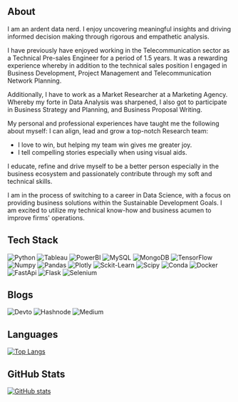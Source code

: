 ## About 
I am an ardent data nerd. I enjoy uncovering meaningful insights and driving informed decision making through rigorous and empathetic analysis.

I have previously have enjoyed working in the Telecommunication sector as a Technical Pre-sales Engineer for a period of 1.5 years. It was a rewarding experience whereby in addition to the technical sales position I engaged in Business Development, Project Management and Telecommunication Network Planning. 

Additionally, I have to work as a Market Researcher at a Marketing Agency. Whereby my forte in Data Analysis was sharpened, I also got to participate in Business Strategy and Planning, and Business Proposal Writing.

My personal and professional experiences have taught me the following about myself:
I can align, lead and grow a top-notch Research team:
 - I love to win, but helping my team win gives me greater joy.
 - I tell compelling stories especially when using visual aids.

I educate, refine and drive myself to be a better person especially in the business ecosystem and passionately contribute through my soft and technical skills. 

I am in the process of switching to a career in Data Science, with a focus on providing business solutions within the Sustainable Development Goals. I am excited to utilize my technical know-how and business acumen to improve firms' operations.

## Tech Stack
![Python](https://img.shields.io/badge/Python-FFD43B?style=for-the-badge&logo=python&logoColor=blue)
![Tableau](https://img.shields.io/badge/Tableau-E97627?style=for-the-badge&logo=Tableau&logoColor=white)
![PowerBI](https://img.shields.io/badge/PowerBI-F2C811?style=for-the-badge&logo=Power%20BI&logoColor=white)
![MySQL](https://img.shields.io/badge/MySQL-005C84?style=for-the-badge&logo=mysql&logoColor=white)
![MongoDB](https://img.shields.io/badge/MongoDB-4EA94B?style=for-the-badge&logo=mongodb&logoColor=white)
![TensorFlow](https://img.shields.io/badge/TensorFlow-FF6F00?style=for-the-badge&logo=tensorflow&logoColor=white)
![Numpy](https://img.shields.io/badge/Numpy-777BB4?style=for-the-badge&logo=numpy&logoColor=white)
![Pandas](https://img.shields.io/badge/Pandas-2C2D72?style=for-the-badge&logo=pandas&logoColor=white)
![Plotly](https://img.shields.io/badge/Plotly-239120?style=for-the-badge&logo=plotly&logoColor=white)
![Sckit-Learn](https://img.shields.io/badge/scikit_learn-F7931E?style=for-the-badge&logo=scikit-learn&logoColor=white)
![Scipy](https://img.shields.io/badge/SciPy-654FF0?style=for-the-badge&logo=SciPy&logoColor=white)
![Conda](https://img.shields.io/badge/conda-342B029.svg?&style=for-the-badge&logo=anaconda&logoColor=white)
![Docker](https://img.shields.io/badge/Docker-2CA5E0?style=for-the-badge&logo=docker&logoColor=white)
![FastApi](https://img.shields.io/badge/fastapi-109989?style=for-the-badge&logo=FASTAPI&logoColor=white)
![Flask](https://img.shields.io/badge/Flask-000000?style=for-the-badge&logo=flask&logoColor=white)
![Selenium](https://img.shields.io/badge/Selenium-43B02A?style=for-the-badge&logo=Selenium&logoColor=white)

## Blogs
![Devto](https://img.shields.io/badge/dev.to-0A0A0A?style=for-the-badge&logo=devdotto&logoColor=white)
![Hashnode](https://img.shields.io/badge/Hashnode-2962FF?style=for-the-badge&logo=hashnode&logoColor=white)
![Medium](https://img.shields.io/badge/Medium-12100E?style=for-the-badge&logo=medium&logoColor=white)

## Languages
[![Top Langs](https://github-readme-stats.vercel.app/api/top-langs/?username=Njeri-Gitome&layout=donut)](https://github.com/Njeri-Gitome/github-readme-stats)


## GitHub Stats
[![GitHub stats](https://github-readme-stats.vercel.app/api?username=Njeri-Gitome&show_icons=true&theme=default#gh-light-mode-only)](https://github.com/Njeri-Gitome/github-readme-stats#gh-light-mode-only)


